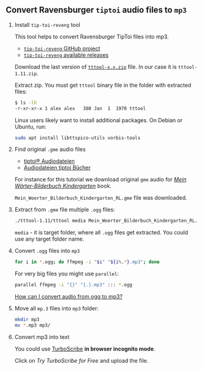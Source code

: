 
## Convert Ravensburger `tiptoi` audio files to `mp3`

1. Install `tip-toi-reveng` tool

    This tool helps to convert Ravensburger TipToi files into mp3.
    - [`tip-toi-reveng` GitHub project](https://github.com/entropia/tip-toi-reveng/tree/master)
    - [`tip-toi-reveng` available releases](https://github.com/entropia/tip-toi-reveng/releases)
    
    Download the last version of [`tttool-x.x.zip`](https://github.com/entropia/tip-toi-reveng/releases/download/1.11/tttool-1.11.zip) 
    file. In our case it is `tttool-1.11.zip`.
    
    Extract zip. You must get `tttool` binary file in the folder with extracted files:
    ```bash
    $ ls -lh
    -r-xr-xr-x 1 alex alex   380 Jan  1  1970 tttool
    ```
    
    Linux users likely want to install additional packages. On Debian or Ubuntu, run:
    ```bash
    sudo apt install libttspico-utils vorbis-tools
    ```
2. Find original `.gme` audio files

   - [tiptoi® Audiodateien](https://service.ravensburger.de/tiptoi%C2%AE/tiptoi%C2%AE_Audiodateien)
   - [Audiodateien tiptoi Bücher](https://service.ravensburger.de/tiptoi%C2%AE/tiptoi%C2%AE_Audiodateien/Audiodateien_tiptoi%C2%AE_B%C3%BCcher)
   
   For instance for this tutorial we download original `gme` audio for [_Mein Wörter-Bilderbuch Kindergarten_](https://service.ravensburger.de/tiptoi%C2%AE/tiptoi%C2%AE_Audiodateien/Audiodateien_tiptoi%C2%AE_B%C3%BCcher/tiptoi%C2%AE_Mein_W%C3%B6rter-Bilderbuch_Kindergarten_55477_und_49267)
   book. 
  
   `Mein_Woerter_Bilderbuch_Kindergarten_RL.gme` file was downloaded.

3. Extract from `.gme` file multiple `.ogg` files:

    ```bash
    ./tttool-1.11/tttool media Mein_Woerter_Bilderbuch_Kindergarten_RL.gme
    ```
    `media` - it is target folder, where all `.ogg` files get extracted. You could use any target folder name.

4. Convert `.ogg` files into `mp3`

    ```bash
    for i in *.ogg; do ffmpeg -i "$i" "${i%.*}.mp3"; done
    ```
   For very big files you might use `parallel`:
    ```bash
    parallel ffmpeg -i "{}" "{.}.mp3" ::: *.ogg
    ```
   [How can I convert audio from ogg to mp3?](https://askubuntu.com/questions/442997/how-can-i-convert-audio-from-ogg-to-mp3)

5. Move all `mp.3` files into `mp3` folder:
    ```bash
    mkdir mp3
    mv *.mp3 mp3/
    ```
6. Convert mp3 into text

    You could use [TurboScribe](https://turboscribe.ai/) **in browser incognito mode**. 
    
    Click on _Try TurboScribe for Free_ and upload the file.